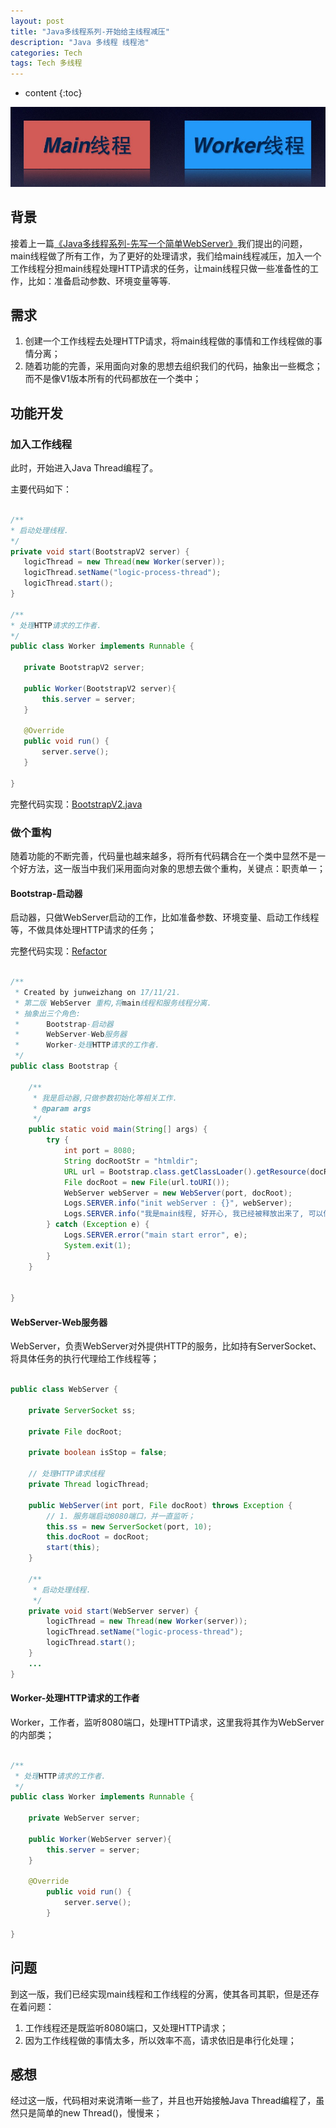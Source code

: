 ```yaml
---
layout: post
title: "Java多线程系列-开始给主线程减压"
description: "Java 多线程 线程池"
categories: Tech
tags: Tech 多线程
---
```


* content
{:toc}

![Reduce-Main](/css/pics/2017-11-21-reduce-from-main.jpg)

## 背景

接着上一篇[《Java多线程系列-先写一个简单WebServer》](http://www.longtask.net/2017/11/20/a-simple-webserver/)我们提出的问题，main线程做了所有工作，为了更好的处理请求，我们给main线程减压，加入一个工作线程分担main线程处理HTTP请求的任务，让main线程只做一些准备性的工作，比如：准备启动参数、环境变量等等.

## 需求

1. 创建一个工作线程去处理HTTP请求，将main线程做的事情和工作线程做的事情分离；
2. 随着功能的完善，采用面向对象的思想去组织我们的代码，抽象出一些概念；而不是像V1版本所有的代码都放在一个类中；

## 功能开发

### 加入工作线程

此时，开始进入Java Thread编程了。

主要代码如下：

 ```java

/**
 * 启动处理线程.
 */
private void start(BootstrapV2 server) {
    logicThread = new Thread(new Worker(server));
    logicThread.setName("logic-process-thread");
    logicThread.start();
}

/**
 * 处理HTTP请求的工作者.
 */
public class Worker implements Runnable {

    private BootstrapV2 server;

    public Worker(BootstrapV2 server){
        this.server = server;
    }

    @Override
    public void run() {
        server.serve();
    }

}

```

完整代码实现：[BootstrapV2.java](https://github.com/studyingsina/concurrency-programming-demo/blob/master/src/main/java/com/studying/concurrency/v2/BootstrapV2.java)

### 做个重构
随着功能的不断完善，代码量也越来越多，将所有代码耦合在一个类中显然不是一个好方法，这一版当中我们采用面向对象的思想去做个重构，关键点：职责单一；

#### Bootstrap-启动器

启动器，只做WebServer启动的工作，比如准备参数、环境变量、启动工作线程等，不做具体处理HTTP请求的任务；

完整代码实现：[Refactor](https://github.com/studyingsina/concurrency-programming-demo/tree/master/src/main/java/com/studying/concurrency/v2/refactor)

```java

/**
 * Created by junweizhang on 17/11/21.
 * 第二版 WebServer 重构,将main线程和服务线程分离.
 * 抽象出三个角色:
 *      Bootstrap-启动器
 *      WebServer-Web服务器
 *      Worker-处理HTTP请求的工作者.
 */
public class Bootstrap {

    /**
     * 我是启动器,只做参数初始化等相关工作.
     * @param args
     */
    public static void main(String[] args) {
        try {
            int port = 8080;
            String docRootStr = "htmldir";
            URL url = Bootstrap.class.getClassLoader().getResource(docRootStr);
            File docRoot = new File(url.toURI());
            WebServer webServer = new WebServer(port, docRoot);
            Logs.SERVER.info("init webServer : {}", webServer);
            Logs.SERVER.info("我是main线程, 好开心, 我已经被释放出来了, 可以做些其它的事情...");
        } catch (Exception e) {
            Logs.SERVER.error("main start error", e);
            System.exit(1);
        }
    }


}

```

#### WebServer-Web服务器

WebServer，负责WebServer对外提供HTTP的服务，比如持有ServerSocket、将具体任务的执行代理给工作线程等；

```java

public class WebServer {

    private ServerSocket ss;

    private File docRoot;

    private boolean isStop = false;

    // 处理HTTP请求线程
    private Thread logicThread;

    public WebServer(int port, File docRoot) throws Exception {
        // 1. 服务端启动8080端口，并一直监听；
        this.ss = new ServerSocket(port, 10);
        this.docRoot = docRoot;
        start(this);
    }

    /**
     * 启动处理线程.
     */
    private void start(WebServer server) {
        logicThread = new Thread(new Worker(server));
        logicThread.setName("logic-process-thread");
        logicThread.start();
    }
    ...
}

```

#### Worker-处理HTTP请求的工作者

Worker，工作者，监听8080端口，处理HTTP请求，这里我将其作为WebServer的内部类；

```java

/**
 * 处理HTTP请求的工作者.
 */
public class Worker implements Runnable {

    private WebServer server;

    public Worker(WebServer server){
        this.server = server;
    }

    @Override
        public void run() {
            server.serve();
        }

}

```

## 问题

到这一版，我们已经实现main线程和工作线程的分离，使其各司其职，但是还存在着问题：

1. 工作线程还是既监听8080端口，又处理HTTP请求；
2. 因为工作线程做的事情太多，所以效率不高，请求依旧是串行化处理；

## 感想

经过这一版，代码相对来说清晰一些了，并且也开始接触Java Thread编程了，虽然只是简单的new Thread()，慢慢来；

